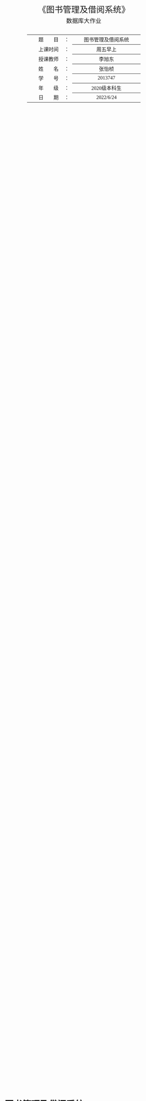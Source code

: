 <div class="cover" style="page-break-after:always;font-family:方正公文仿宋;width:100%;height:100%;border:none;margin: 0 auto;text-align:center;">
    <div style="width:60%;margin: 0 auto;height:0;padding-bottom:20%;">
        </br>
        <img src="https://zyzstc-1303973796.cos.ap-beijing.myqcloud.com/uPic/%E5%8D%97%E5%BC%80%E5%A4%A7%E5%AD%A6logo.jpeg" alt="校名" style="width:80%;"/>
    </div>
    </br></br></br></br></br>
    <div style="width:60%;margin: 0 auto;height:0;padding-bottom:30%;">
        <img src="https://zyzstc-1303973796.cos.ap-beijing.myqcloud.com/uPic/%E5%8D%97%E5%BC%80%E5%A4%A7%E5%AD%A6%E6%A0%A1%E5%BE%BDlogo.jpg" alt="校徽" style="width:50%;"/>
	</div>
    </br></br></br></br></br></br></br></br>
    <span style="font-family:华文黑体Bold;text-align:center;font-size:20pt;margin: 10pt auto;line-height:30pt;">《图书管理及借阅系统》</span>
    <p style="text-align:center;font-size:14pt;margin: 0 auto">数据库大作业 </p>
    </br>
    </br>
    <table style="border:none;text-align:center;width:72%;font-family:仿宋;font-size:14px; margin: 0 auto;">
    <tbody style="font-family:方正公文仿宋;font-size:12pt;">
    	<tr style="font-weight:normal;"> 
    		<td style="width:20%;text-align:right;">题　　目</td>
    		<td style="width:2%">：</td> 
    		<td style="width:40%;font-weight:normal;border-bottom: 1px solid;text-align:center;font-family:华文仿宋"> 图书管理及借阅系统</td>     </tr>
    	<tr style="font-weight:normal;"> 
    		<td style="width:20%;text-align:right;">上课时间</td>
    		<td style="width:2%">：</td> 
    		<td style="width:40%;font-weight:normal;border-bottom: 1px solid;text-align:center;font-family:华文仿宋"> 周五早上</td>     </tr>
    	<tr style="font-weight:normal;"> 
    		<td style="width:20%;text-align:right;">授课教师</td>
    		<td style="width:2%">：</td> 
    		<td style="width:40%;font-weight:normal;border-bottom: 1px solid;text-align:center;font-family:华文仿宋">李旭东 </td>     </tr>
    	<tr style="font-weight:normal;"> 
    		<td style="width:20%;text-align:right;">姓　　名</td>
    		<td style="width:2%">：</td> 
    		<td style="width:40%;font-weight:normal;border-bottom: 1px solid;text-align:center;font-family:华文仿宋"> 张怡桢</td>     </tr>
    	<tr style="font-weight:normal;"> 
    		<td style="width:20%;text-align:right;">学　　号</td>
    		<td style="width:2%">：</td> 
    		<td style="width:40%;font-weight:normal;border-bottom: 1px solid;text-align:center;font-family:华文仿宋">2013747 </td>     </tr>
    	<tr style="font-weight:normal;"> 
    		<td style="width:20%;text-align:right;">年　　级</td>
    		<td style="width:%">：</td> 
    		<td style="width:40%;font-weight:normal;border-bottom: 1px solid;text-align:center;font-family:华文仿宋"> 2020级本科生</td>     </tr>
    	<tr style="font-weight:normal;"> 
    		<td style="width:20%;text-align:right;">日　　期</td>
    		<td style="width:2%">：</td> 
    		<td style="width:40%;font-weight:normal;border-bottom: 1px solid;text-align:center;font-family:华文仿宋">2022/6/24</td>     </tr>
    </tbody>              
    </table>
</div>

<!-- 注释语句：导出PDF时会在这里分页 -->

# 图书管理及借阅系统



<center><div style='height:2mm;'></div><div style="font-family:华文楷体;font-size:14pt;">张怡桢，2013747</div></center>
<center><span style="font-family:华文楷体;font-size:9pt;line-height:9mm">南开大学软件学院</span>
</center>
<div>
<div style="width:52px;float:left; font-family:方正公文黑体;">摘　要：</div> 
<div style="overflow:hidden; font-family:华文楷体;">  图书管理系统是一项集多类学科为一体的系统，其中包含管理、信息、计算机等学科，广泛的应用在当今图书管理学上，给读者与管理员提供了很大的便利。全面实现这一系统，能够极大限度的改进图书管理的水平，是一个利民惠民的工程，更是提高社会教育水平的一个重要的举措。<br />在对本课题进行全面深入研究和分析后，决定采用的数据库库管理系统为MySQL，使用的开发工具为IntelliJ IDEA，在对于数据管理以及储存以及一些简单的数据增删改除的业务当中，最重要的是SQL语言，在面向对象的开发工具中，最主要的是JAVA,在网络查询和开发语言方面都运用了JSP技术。本篇论文主要通过使用以上工具，来对图书管理系统进行更合理的开发和利用。<br />本篇论文在构建新系统的前提下，进行详细的背景分析，并介绍系统开发时需要满足的业务需求与技术难点。利用软件工程思想，在将功能性需求和非功能性需求区分的基础上进行需求分析；利用该需求分析系统的业务流转设计；然后针对上述内容，并根据关系数据库的范式理论进行分解优化，设计出系统的关系型数据库，并利用ER图来展示整个图书管理的各个对象之间的关系。在系统设计完成以后，对系统进行了相关的业务展示。<br />本系统主要有六个主要对象以及相关业务，分别是管理员模块、图书信息模块、借阅业务模块、读者信息管理模块、公告展示模块和图书分类模块，管理员与读者都可以通过此系统寻找出自己所需要的信息。
  </div>
</div>

<div>
<div style="width:52px;float:left; font-family:方正公文黑体;">关键词：</div> 
<div style="overflow:hidden; font-family:华文楷体;">数据库；java；web；范式理论；ER图；图书管理</div>
</div>






## 关系型数据库模型建立

根据图书管理以及借阅的业务需求设计关系型数据库的ER图并用sql语言实现业务。　　

### 基本模型描述

对于图书管理以及借阅系统的业务需求，我觉得需要管理员admin对图书book的与读者reader进行统一的管理，其中图书具有分类的需求，需要一个图书类型表type来对图书进行类型的区分，同时作为一个图书馆系统，读者信息与图书信息必不可缺，需要进行记录，同时读者对于书籍的借阅需要一张表格lend_list来进行记录，记录谁借了什么书什么时候还等信息，以及需要一张公告notice表格来由管理员进行公告的发布。

### 通用的 E-R 模型（E-R 图）

E-R 图能够很直观地表示出概念模型。E-R 图之间联系的种类主要有三种情况，分别为一对一(1:1)、一对多(1:N)和多对多(N:M)。

  ER图（实体-联系图）由以下几个固定图形所构成：　　

  实体形-矩形表示，矩形内为实体名称。　　

  属性-椭圆形或圆角矩形来表示，主属性的下面要相应的添加下划线。 　

  联系-菱形表示，菱形内部为联系的内容。

通过对图书管理系统的认真分析后，确定了以下六个实体，并标注了其各自的属性（一个实体可能有多个属性）：

#### admin 管理员

主要业务：管理读者借阅以及书籍的入库出库，发布公告等

管理员：（id，密码，用户名，管理员类型）

<img src="https://zyzstc-1303973796.cos.ap-beijing.myqcloud.com/uPic/image-20220625151827483.png" alt="image-20220625151827483" style="zoom:33%;" />



#### book_info 图书信息

主要业务：图书具有被借出归还的业务

图书：（id，图书名称，作者，出版社，书籍编号，简介，语言，价格，出版时间，书籍类型，状态）

<img src="https://zyzstc-1303973796.cos.ap-beijing.myqcloud.com/uPic/image-20220625151547962.png" alt="image-20220625151547962" style="zoom: 33%;" />

#### lend_list 借阅记录

主要业务：记录谁在何时借走了什么书，并且有没有归还，归还时间多少

借阅记录：（id，图书id，读者id，借书时间，还书时间，还书状态，备注信息）

<img src="https://zyzstc-1303973796.cos.ap-beijing.myqcloud.com/uPic/image-20220625152516780.png" alt="image-20220625152516780" style="zoom:33%;" />

#### notice 公告

主要业务：管理员在此处发布信息公告，比如什么书上架了，公告谁该还书了等信息通知

公告：（id，公告标题，公告内容，发布人，公告发布时间）

<img src="https://zyzstc-1303973796.cos.ap-beijing.myqcloud.com/uPic/image-20220625152823089.png" alt="image-20220625152823089" style="zoom: 33%;" />

#### reader_info 读者信息

主要业务：读者的电话号码信息籍贯等个人信息

读者：（id，用户名，密码，真实姓名，性别，出生日期，籍贯，电话号码，邮箱地址，注册日期，读者编号）

<img src="https://zyzstc-1303973796.cos.ap-beijing.myqcloud.com/uPic/image-20220625153339459.png" alt="image-20220625153339459" style="zoom: 33%;" />

#### type_info 图书类型表

主要业务：对图书馆的书进行分类与备注

图书类型：（id，图书类型名称，备注）

<img src="https://zyzstc-1303973796.cos.ap-beijing.myqcloud.com/uPic/image-20220625153707566.png" alt="image-20220625153707566" style="zoom:33%;" />

### 整体的 E-R 模型

综合整个图书管理系统的业务关系，画出整体的er图如下所示：



![image-20220625160204245](https://zyzstc-1303973796.cos.ap-beijing.myqcloud.com/uPic/image-20220625160204245.png)



### 利用“范式理论”优化关系型数据库ER模型

数据库在物理设备上的存储结构与存取方法被称为数据库的物理结构，它依赖与给定的计算机系统。为一个给定

的逻辑数据模型选取一个最合适应用要求的物理结构。根据上面的实体关系分析以及ER图，设计图书管理系统的

数据库表。

针对“基本 E-R 模型”采用关系数据库范式理论进行分解优化，生成最终的“关系型数据库ER模型”设计方案如下，下面是对于每一个对象的逻辑设计：



#### admin 管理员

admin的id自增，id+username=主键，id为非空，其他属性允许为空，默认值为NULL。

管理员类型有两种，0代表普通管理员，1代表高级管理员，具有最高的权限。

id+username --->password,adminType ,符合BCNF。

<center><strong>表 1  admin 管理员 </strong></center>

| **序号** | **字段**  | **说明**   | **数据类型** | **长度** | **自增** | **主键** | **允许空** | **默认值** |
| -------- | --------- | ---------- | ------------ | -------- | -------- | -------- | ---------- | ---------- |
| 1        | id        | id         | int          |          | √        | √        | ×          | NULL       |
| 2        | username  | 用户名     | varchar      | 20       | ×        | √        | ×          | NULL       |
| 3        | password  | 密码       | varchar      | 20       | ×        | ×        | √          | NULL       |
| 4        | adminType | 管理员类型 | int          |          | ×        | ×        | √          | NULL       |



#### book_info 图书信息

id为自增主键，非空。由于图书类型与图书具有一对多的关系，为type_id设置外键，关联表type_info的主键id，且级联删除，级联更新。

其中status表示图书的状态，0未借出，1已借出 。

所有的非主属性均完全依赖于id，符合BCNF。

<center><strong>表 2  book_info 图书信息 </strong></center>

| **序号** | **字段**     | **说明**               | **数据类型** | **长度** | **自增** | **主键** | **允许空** | **默认值** |
| -------- | ------------ | ---------------------- | ------------ | -------- | -------- | -------- | ---------- | ---------- |
| 1        | id           | id                     | int          |          | √        | √        | ×          | NULL       |
| 2        | name         | 图书名称               | varchar      | 20       | ×        | ×        | √          | NULL       |
| 3        | author       | 作者                   | varchar      | 30       | ×        | ×        | √          | NULL       |
| 4        | publish      | 出版社                 | varchar      | 30       | ×        | ×        | √          | NULL       |
| 5        | isbn         | 书籍编号               | varchar      | 30       | ×        | ×        | √          | NULL       |
| 6        | introduction | 简介                   | varchar      | 50       | ×        | ×        | √          | NULL       |
| 7        | language     | 语言                   | varchar      | 20       | ×        | ×        | √          | NULL       |
| 8        | price        | 价格                   | double       |          | ×        | ×        | √          | NULL       |
| 9        | publish_date | 出版时间               | date         |          | ×        | ×        | √          | NULL       |
| 10       | type_id      | 书籍类型               | int          |          | ×        | ×        | √          | NULL       |
| 11       | status       | 状态：0未借出，1已借出 | int          |          | ×        | ×        | √          | NULL       |



#### lend_list 借阅记录

id为自增主键，boodId设置外键，关联到表book_info的id，readerId设置外键，关联到表reader_info的id。对于每一次的借阅记录，都有借书时间（lendDate）与还书时间（backDate），还书状态（backType）（对于书的磨损程度的描述），以及特殊情况出现的备注。

所有的非主属性均完全依赖于id，符合BCNF。

<center><strong>表 3  lend_list 借阅记录 </strong></center>

| **序号** | **字段**      | **说明** | **数据类型** | **长度** | **自增** | **主键** | **允许空** | **默认值** |
| -------- | ------------- | -------- | ------------ | -------- | -------- | -------- | ---------- | ---------- |
| 1        | id            | id       | int          |          | √        | √        | ×          | NULL       |
| 2        | bookId        | 图书id   | int          |          | ×        | ×        | √          | NULL       |
| 3        | readerId      | 读者id   | int          |          | ×        | ×        | √          | NULL       |
| 4        | lendDate      | 借书时间 | datetime     |          | ×        | ×        | √          | NULL       |
| 5        | backDate      | 还书时间 | datetime     |          | ×        | ×        | √          | NULL       |
| 6        | backType      | 还书状态 | int          |          | ×        | ×        | √          | NULL       |
| 7        | exceptRemarks | 备注信息 | varchar      | 255      | ×        | ×        | √          | NULL       |



#### notice 公告

id为自增主键，为author设置外键，关联到admin的主键之一的属性username，为每一次公告都关联一个发布公告的管理员。

所有的非主属性均完全依赖于id，符合BCNF。

<center><strong>表 4  notice 公告 </strong></center>

| **序号** | **字段**   | **说明**     | **数据类型** | **长度** | **自增** | **主键** | **允许空** | **默认值** |
| -------- | ---------- | ------------ | ------------ | -------- | -------- | -------- | ---------- | ---------- |
| 1        | id         | id           | int          |          | √        | √        | ×          | NULL       |
| 2        | topic      | 公告标题     | varchar      | 50       | ×        | ×        | √          | NULL       |
| 3        | content    | 公告内容     | varchar      | 255      | ×        | ×        | √          | NULL       |
| 4        | author     | 发布人       | varchar      | 20       | ×        | ×        | √          | NULL       |
| 5        | createDate | 公告发布时间 | datetime     |          | ×        | ×        | √          | NULL       |



#### reader_info 读者信息

id为自增主键。

所有的非主属性均完全依赖于id，符合BCNF。

<center><strong>表 5  reader_info 读者信息 </strong></center>

| **序号** | **字段**     | **说明** | **数据类型** | **长度** | **自增** | **主键** | **允许空** | **默认值** |
| -------- | ------------ | -------- | ------------ | -------- | -------- | -------- | ---------- | ---------- |
| 1        | id           | id       | int          |          | √        | √        | ×          | NULL       |
| 2        | username     | 用户名   | varchar      | 20       | ×        | ×        | √          | NULL       |
| 3        | password     | 密码     | varchar      | 20       | ×        | ×        | √          | NULL       |
| 4        | realName     | 真实姓名 | varchar      | 20       | ×        | ×        | √          | NULL       |
| 5        | sex          | 性别     | varchar      | 5        | ×        | ×        | √          | NULL       |
| 6        | birthday     | 出生日期 | date         |          | ×        | ×        | √          | NULL       |
| 7        | address      | 籍贯     | varchar      | 30       | ×        | ×        | √          | NULL       |
| 8        | tel          | 电话号码 | varchar      | 11       | ×        | ×        | √          | NULL       |
| 9        | email        | 邮箱地址 | varchar      | 15       | ×        | ×        | √          | NULL       |
| 10       | registerDate | 注册日期 | datetime     |          | ×        | ×        | √          | NULL       |
| 11       | readerNumber | 读者编号 | varchar      | 20       | ×        | ×        | √          | NULL       |

 

#### type_info 图书类型表

id为自增主键。

所有的非主属性均完全依赖于id，符合BCNF。

<center><strong>表 6  type_info 图书类型表 </strong></center>

| **序号** | **字段** | **说明**     | **数据类型** | **长度** | **自增** | **主键** | **允许空** | **默认值** |
| -------- | -------- | ------------ | ------------ | -------- | -------- | -------- | ---------- | ---------- |
| 1        | id       | id           | int          |          | √        | √        | ×          | NULL       |
| 2        | name     | 图书分类名称 | varchar      | 20       | ×        | ×        | √          | NULL       |
| 3        | remarks  | 备注         | char         | 10       | ×        | ×        | √          | NULL       |



### 各实体最终ER形态

对于每一个表都满足BCNF，为每一个表插入数据并进行相应的业务操作。

对于图书管理的对象，属性的具体设置如下：

![image-20220624190036479](https://zyzstc-1303973796.cos.ap-beijing.myqcloud.com/uPic/image-20220624190036479.png)



#### admin 管理员:

`picture`

<center class="half">
    <img src="https://zyzstc-1303973796.cos.ap-beijing.myqcloud.com/uPic/image-20220623212735526.png" alt="校徽" style="width:40%;" />
    <img src="https://zyzstc-1303973796.cos.ap-beijing.myqcloud.com/uPic/image-20220623212646352.png" width="300"/>
`mysql`

```sql
-- ----------------------------
-- Table structure for admin
-- ----------------------------
DROP TABLE IF EXISTS `admin`;
CREATE TABLE `admin`  (
  `id` int NOT NULL AUTO_INCREMENT COMMENT 'id',
  `username` varchar(20) CHARACTER SET utf8 COLLATE utf8_general_ci NULL DEFAULT NULL COMMENT '用户名',
  `password` varchar(20) CHARACTER SET utf8 COLLATE utf8_general_ci NULL DEFAULT NULL COMMENT '密码',
  `adminType` int NULL DEFAULT NULL COMMENT '管理员类型',
  PRIMARY KEY (`id`) USING BTREE,
  INDEX `username`(`username` ASC) USING BTREE
) ENGINE = InnoDB AUTO_INCREMENT = 5 CHARACTER SET = utf8 COLLATE = utf8_general_ci COMMENT = '管理员' ROW_FORMAT = DYNAMIC;

-- ----------------------------
-- Records of admin
-- ----------------------------
INSERT INTO `admin` VALUES (1, 'admin', '12345', 1);
INSERT INTO `admin` VALUES (2, 'zyz', '12345', 0);
INSERT INTO `admin` VALUES (4, 'stc', '12345', 0);


```

#### book_info 图书信息：

`picture`

<center class="half">
    <img src="https://zyzstc-1303973796.cos.ap-beijing.myqcloud.com/uPic/image-20220623213706000.png" alt="校徽" style="width:40%;" />



`mysql`


```sql
-- ----------------------------
-- Table structure for book_info
-- ----------------------------
DROP TABLE IF EXISTS `book_info`;
CREATE TABLE `book_info`  (
  `id` int(11) NOT NULL AUTO_INCREMENT COMMENT 'id',
  `name` varchar(20) CHARACTER SET utf8 COLLATE utf8_general_ci NULL DEFAULT NULL COMMENT '图书名称',
  `author` varchar(30) CHARACTER SET utf8 COLLATE utf8_general_ci NULL DEFAULT NULL COMMENT '作者',
  `publish` varchar(30) CHARACTER SET utf8 COLLATE utf8_general_ci NULL DEFAULT NULL COMMENT '出版社',
  `isbn` varchar(30) CHARACTER SET utf8 COLLATE utf8_general_ci NULL DEFAULT NULL COMMENT '书籍编号',
  `introduction` varchar(50) CHARACTER SET utf8 COLLATE utf8_general_ci NULL DEFAULT NULL COMMENT '简介',
  `language` varchar(20) CHARACTER SET utf8 COLLATE utf8_general_ci NULL DEFAULT NULL COMMENT '语言',
  `price` double NULL DEFAULT NULL COMMENT '价格',
  `publish_date` date NULL DEFAULT NULL COMMENT '出版时间',
  `type_id` int(11) NULL DEFAULT NULL COMMENT '书籍类型',
  `status` int(11) NULL DEFAULT NULL COMMENT '状态：0未借出，1已借出',
  PRIMARY KEY (`id`) USING BTREE
) ENGINE = InnoDB AUTO_INCREMENT = 7 CHARACTER SET = utf8 COLLATE = utf8_general_ci COMMENT = '图书信息' ROW_FORMAT = Dynamic;
```

`picture`

![image-20220623214452077](https://zyzstc-1303973796.cos.ap-beijing.myqcloud.com/uPic/image-20220623214452077.png)

`mysql`

```sql
-- ----------------------------
-- Records of book_info
-- ----------------------------
INSERT INTO `book_info` VALUES (1, '算法导论', '托马斯·科尔曼', '麻省理工学院出版社', '100011', '关于计算机中数据结构与算法的图书', '英文', 142, '2009-07-01', 7, 0);
INSERT INTO `book_info` VALUES (2, '三国演义', '罗贯中', '清华大学出版社', '100012', '东汉末年分三国。。。', '中文', 48, '2018-03-30', 1, 1);
INSERT INTO `book_info` VALUES (3, '中华上下五千年', '程帆', '中国戏剧出版社', '100013', '我们伟大的祖国有非常悠久的历史。', '中文', 39, '2019-04-04', 2, 1);
INSERT INTO `book_info` VALUES (4, '资本论', '马克思', '原子能出版社', '100014', '马克思的剩余价值理论', '英文', 42, '2019-04-05', 5, 0);
INSERT INTO `book_info` VALUES (5, '经济学原理', '马歇尔', '机械工业出版社', '100015', '西方经济学界公认为划时代的著作', '英文', 45, '2020-04-06', 5, 0);
INSERT INTO `book_info` VALUES (6, '大变局下的中国法治', '李卫东', '北京大学出版社', '100016', '十大经典法学著作', '中文', 42, '2015-04-05', 4, 1);
INSERT INTO `book_info` VALUES (7, '如何创建图书管理系统', '张怡桢', '南开大学', '101011', '数据库与java的应用之图书管理系统', '中文', 0, '2022-06-03', 7, 0);

```

#### lend_list 借阅记录：

`picture`

<center class="half">
    <img src="https://zyzstc-1303973796.cos.ap-beijing.myqcloud.com/uPic/image-20220623220157698.png" alt="校徽" style="width:40%;" />

`mysql`

```sql
-- ----------------------------
-- Table structure for lend_list
-- ----------------------------
DROP TABLE IF EXISTS `lend_list`;
CREATE TABLE `lend_list`  (
  `id` int(11) NOT NULL AUTO_INCREMENT COMMENT 'id',
  `bookId` int(11) NULL DEFAULT NULL COMMENT '图书id',
  `readerId` int(11) NULL DEFAULT NULL COMMENT '读者id',
  `lendDate` datetime(0) NULL DEFAULT NULL COMMENT '借书时间',
  `backDate` datetime(0) NULL DEFAULT NULL COMMENT '还书时间',
  `backType` int(11) NULL DEFAULT NULL,
  `exceptRemarks` varchar(255) CHARACTER SET utf8 COLLATE utf8_general_ci NULL DEFAULT NULL COMMENT '备注信息',
  PRIMARY KEY (`id`) USING BTREE
) ENGINE = InnoDB AUTO_INCREMENT = 40 CHARACTER SET = utf8 COLLATE = utf8_general_ci COMMENT = '借阅记录（谁在何时借走了什么书，并且有没有归还，归还时间多少）' ROW_FORMAT = Dynamic;

```

`picture`

![image-20220623220223986](https://zyzstc-1303973796.cos.ap-beijing.myqcloud.com/uPic/image-20220623220223986.png)

`mysql`

```sql
-- ----------------------------
-- Records of lend_list
-- ----------------------------
INSERT INTO `lend_list` VALUES (15, 1, 1, '2022-07-04 10:07:31', '2022-07-04 21:09:27', 0, NULL);
INSERT INTO `lend_list` VALUES (36, 2, 2, '2022-07-04 21:48:17', '2022-07-04 21:50:00', 2, NULL);
INSERT INTO `lend_list` VALUES (37, 3, 3, '2022-07-04 21:50:22', '2022-07-04 21:50:32', 3, NULL);
INSERT INTO `lend_list` VALUES (38, 5, 1, '2022-07-05 21:35:35', '2022-07-05 21:35:47', 1, NULL);
INSERT INTO `lend_list` VALUES (39, 6, 3, '2022-07-05 21:42:35', NULL, NULL, NULL);

```

#### notice 公告：

`picture`

<center class="half">
    <img src="https://zyzstc-1303973796.cos.ap-beijing.myqcloud.com/uPic/image-20220623220909247.png" alt="校徽" style="width:40%;" />

`mysql`

```sql
-- ----------------------------
-- Table structure for notice
-- ----------------------------
DROP TABLE IF EXISTS `notice`;
CREATE TABLE `notice`  (
  `id` int(11) NOT NULL AUTO_INCREMENT COMMENT 'id',
  `topic` varchar(50) CHARACTER SET utf8 COLLATE utf8_general_ci NULL DEFAULT NULL,
  `content` varchar(255) CHARACTER SET utf8 COLLATE utf8_general_ci NULL DEFAULT NULL COMMENT '公告内容',
  `author` varchar(20) CHARACTER SET utf8 COLLATE utf8_general_ci NULL DEFAULT NULL COMMENT '发布人',
  `createDate` datetime(0) NULL DEFAULT NULL COMMENT '公告发布时间',
  PRIMARY KEY (`id`) USING BTREE
) ENGINE = InnoDB AUTO_INCREMENT = 7 CHARACTER SET = utf8 COLLATE = utf8_general_ci COMMENT = '公告' ROW_FORMAT = Dynamic;

```

`picture`

![image-20220623220223986](https://zyzstc-1303973796.cos.ap-beijing.myqcloud.com/uPic/image-20220623221058078.png)

`mysql`

```sql
-- ----------------------------
-- Records of notice
-- ----------------------------
INSERT INTO `notice` VALUES (7, '数据库大作业之图书管理系统', '使用java与mysql结合生成图书管理系统的数据库java应用！', 'admin', '2022-06-21 20:41:38');
INSERT INTO `notice` VALUES (8, '2013747张怡桢的作业', '南开大学软件学院2013747张怡桢的作业', 'admin', '2022-06-21 20:42:29');
INSERT INTO `notice` VALUES (9, '使用普通管理员账号进行公告编写测试', '如题', 'admin', '2022-06-21 20:46:55');


```

#### reader_info 读者信息：

`picture`

<center class="half">
    <img src="https://zyzstc-1303973796.cos.ap-beijing.myqcloud.com/uPic/image-20220623221458072.png" alt="校徽" style="width:40%;" />

`mysql`

```sql
-- ----------------------------
-- Table structure for reader_info
-- ----------------------------
DROP TABLE IF EXISTS `reader_info`;
CREATE TABLE `reader_info`  (
  `id` int(11) NOT NULL AUTO_INCREMENT COMMENT 'id',
  `username` varchar(20) CHARACTER SET utf8 COLLATE utf8_general_ci NULL DEFAULT NULL COMMENT '用户名',
  `password` varchar(20) CHARACTER SET utf8 COLLATE utf8_general_ci NULL DEFAULT NULL COMMENT '密码',
  `realName` varchar(20) CHARACTER SET utf8 COLLATE utf8_general_ci NULL DEFAULT NULL COMMENT '真实姓名',
  `sex` varchar(5) CHARACTER SET utf8 COLLATE utf8_general_ci NULL DEFAULT NULL COMMENT '性别',
  `birthday` date NULL DEFAULT NULL COMMENT '出生日期',
  `address` varchar(30) CHARACTER SET utf8 COLLATE utf8_general_ci NULL DEFAULT NULL COMMENT '籍贯',
  `tel` varchar(11) CHARACTER SET utf8 COLLATE utf8_general_ci NULL DEFAULT NULL COMMENT '电话',
  `email` varchar(15) CHARACTER SET utf8 COLLATE utf8_general_ci NULL DEFAULT NULL COMMENT '邮箱',
  `registerDate` datetime(0) NULL DEFAULT NULL COMMENT '注册日期',
  `readerNumber` varchar(20) CHARACTER SET utf8 COLLATE utf8_general_ci NULL DEFAULT NULL COMMENT '读者编号',
  PRIMARY KEY (`id`) USING BTREE
) ENGINE = InnoDB AUTO_INCREMENT = 4 CHARACTER SET = utf8 COLLATE = utf8_general_ci COMMENT = '读者信息（包括登录账号密码等）' ROW_FORMAT = Dynamic;


```

`picture`

![image-20220623221655283](https://zyzstc-1303973796.cos.ap-beijing.myqcloud.com/uPic/image-20220623221655283.png)

`mysql`

```sql
-- ----------------------------
-- Records of reader_info
-- ----------------------------
INSERT INTO `reader_info` VALUES (1, 'zhangsan', '12345', '张三', '男', '2001-04-01', '江西南昌', '13767134834', 'yu123@163.com', '2021-04-02 13:18:59', '8120116041');
INSERT INTO `reader_info` VALUES (2, 'mary', '12345', '李四', '女', '2004-04-01', '湖北武汉', '15270839599', 'yx123@163.com', '2021-03-06 07:57:56', '8120116044');
INSERT INTO `reader_info` VALUES (3, 'cindy', '12345', '王五', '女', '2010-04-04', '北京海淀', '13834141133', 'zs1314@163.com', '2021-04-04 13:36:42', '8120116042');



```

#### type_info 图书类型表：

`picture`

<center class="half">
    <img src="https://zyzstc-1303973796.cos.ap-beijing.myqcloud.com/uPic/image-20220623221923070.png" alt="校徽" style="width:50%;" />
    <img src="https://zyzstc-1303973796.cos.ap-beijing.myqcloud.com/uPic/image-20220623221831471.png" width="300"/>
</center>

`mysql`

```sql
-- ----------------------------
-- Table structure for type_info
-- ----------------------------
DROP TABLE IF EXISTS `type_info`;
CREATE TABLE `type_info`  (
  `id` int(11) NOT NULL AUTO_INCREMENT COMMENT 'id',
  `name` varchar(20) CHARACTER SET utf8 COLLATE utf8_general_ci NULL DEFAULT NULL COMMENT '图书分类名称',
  `remarks` char(10) CHARACTER SET utf8 COLLATE utf8_general_ci NULL DEFAULT NULL COMMENT '备注',
  PRIMARY KEY (`id`) USING BTREE
) ENGINE = InnoDB AUTO_INCREMENT = 7 CHARACTER SET = utf8 COLLATE = utf8_general_ci COMMENT = '图书类型表' ROW_FORMAT = Dynamic;

-- ----------------------------
-- Records of type_info
-- ----------------------------
INSERT INTO `type_info` VALUES (1, '文学类', '陶冶情操');
INSERT INTO `type_info` VALUES (2, '历史类', '了解历史文化');
INSERT INTO `type_info` VALUES (3, '工学类', '造火箭');
INSERT INTO `type_info` VALUES (4, '法学类', '学习法律，打官司');
INSERT INTO `type_info` VALUES (5, '经济学类', '搞经济');
INSERT INTO `type_info` VALUES (6, '统计学类', '学习统计，天下无敌');
INSERT INTO `type_info` VALUES (7, '计算机类', '越秃越聪明');


```

### 优化的“关系数据库 E-R 模型”以及全部 SQL DDL 语句

`picture`

![image-20220624151847182](https://zyzstc-1303973796.cos.ap-beijing.myqcloud.com/uPic/image-20220624151847182.png)

<center><strong>图 1  关系数据库 E-R 模型 </strong></center>

`mysql`

```sql
CREATE TABLE `admin`  (
  `id` int NOT NULL AUTO_INCREMENT COMMENT 'id',
  `username` varchar(20) CHARACTER SET utf8 COLLATE utf8_general_ci NULL DEFAULT NULL COMMENT '用户名',
  `password` varchar(20) CHARACTER SET utf8 COLLATE utf8_general_ci NULL DEFAULT NULL COMMENT '密码',
  `adminType` int NULL DEFAULT NULL COMMENT '管理员类型',
  PRIMARY KEY (`id`) USING BTREE,
  INDEX `username`(`username` ASC) USING BTREE
) ENGINE = InnoDB AUTO_INCREMENT = 5 CHARACTER SET = utf8 COLLATE = utf8_general_ci COMMENT = '管理员' ROW_FORMAT = DYNAMIC;

CREATE TABLE `book_info`  (
  `id` int NOT NULL AUTO_INCREMENT COMMENT 'id',
  `name` varchar(20) CHARACTER SET utf8 COLLATE utf8_general_ci NULL DEFAULT NULL COMMENT '图书名称',
  `author` varchar(30) CHARACTER SET utf8 COLLATE utf8_general_ci NULL DEFAULT NULL COMMENT '作者',
  `publish` varchar(30) CHARACTER SET utf8 COLLATE utf8_general_ci NULL DEFAULT NULL COMMENT '出版社',
  `isbn` varchar(30) CHARACTER SET utf8 COLLATE utf8_general_ci NULL DEFAULT NULL COMMENT '书籍编号',
  `introduction` varchar(50) CHARACTER SET utf8 COLLATE utf8_general_ci NULL DEFAULT NULL COMMENT '简介',
  `language` varchar(20) CHARACTER SET utf8 COLLATE utf8_general_ci NULL DEFAULT NULL COMMENT '语言',
  `price` double NULL DEFAULT NULL COMMENT '价格',
  `publish_date` date NULL DEFAULT NULL COMMENT '出版时间',
  `type_id` int NULL DEFAULT NULL COMMENT '书籍类型',
  `status` int NULL DEFAULT NULL COMMENT '状态：0未借出，1已借出',
  PRIMARY KEY (`id`) USING BTREE,
  INDEX `book_type`(`type_id` ASC) USING BTREE
) ENGINE = InnoDB AUTO_INCREMENT = 8 CHARACTER SET = utf8 COLLATE = utf8_general_ci COMMENT = '图书信息' ROW_FORMAT = DYNAMIC;

CREATE TABLE `lend_list`  (
  `id` int NOT NULL AUTO_INCREMENT COMMENT 'id',
  `bookId` int NULL DEFAULT NULL COMMENT '图书id',
  `readerId` int NULL DEFAULT NULL COMMENT '读者id',
  `lendDate` datetime NULL DEFAULT NULL COMMENT '借书时间',
  `backDate` datetime NULL DEFAULT NULL COMMENT '还书时间',
  `backType` int NULL DEFAULT NULL,
  `exceptRemarks` varchar(255) CHARACTER SET utf8 COLLATE utf8_general_ci NULL DEFAULT NULL COMMENT '备注信息',
  PRIMARY KEY (`id`) USING BTREE,
  INDEX `bookid`(`bookId` ASC) USING BTREE,
  INDEX `readerid`(`readerId` ASC) USING BTREE
) ENGINE = InnoDB AUTO_INCREMENT = 40 CHARACTER SET = utf8 COLLATE = utf8_general_ci COMMENT = '借阅记录（谁在何时借走了什么书，并且有没有归还，归还时间多少）' ROW_FORMAT = DYNAMIC;

CREATE TABLE `notice`  (
  `id` int NOT NULL AUTO_INCREMENT COMMENT 'id',
  `topic` varchar(50) CHARACTER SET utf8 COLLATE utf8_general_ci NULL DEFAULT NULL,
  `content` varchar(255) CHARACTER SET utf8 COLLATE utf8_general_ci NULL DEFAULT NULL COMMENT '公告内容',
  `author` varchar(20) CHARACTER SET utf8 COLLATE utf8_general_ci NULL DEFAULT NULL COMMENT '发布人',
  `createDate` datetime NULL DEFAULT NULL COMMENT '公告发布时间',
  PRIMARY KEY (`id`) USING BTREE,
  INDEX `adminname`(`author` ASC) USING BTREE
) ENGINE = InnoDB AUTO_INCREMENT = 10 CHARACTER SET = utf8 COLLATE = utf8_general_ci COMMENT = '公告' ROW_FORMAT = DYNAMIC;

CREATE TABLE `reader_info`  (
  `id` int NOT NULL AUTO_INCREMENT COMMENT 'id',
  `username` varchar(20) CHARACTER SET utf8 COLLATE utf8_general_ci NULL DEFAULT NULL COMMENT '用户名',
  `password` varchar(20) CHARACTER SET utf8 COLLATE utf8_general_ci NULL DEFAULT NULL COMMENT '密码',
  `realName` varchar(20) CHARACTER SET utf8 COLLATE utf8_general_ci NULL DEFAULT NULL COMMENT '真实姓名',
  `sex` varchar(5) CHARACTER SET utf8 COLLATE utf8_general_ci NULL DEFAULT NULL COMMENT '性别',
  `birthday` date NULL DEFAULT NULL COMMENT '出生日期',
  `address` varchar(30) CHARACTER SET utf8 COLLATE utf8_general_ci NULL DEFAULT NULL COMMENT '籍贯',
  `tel` varchar(11) CHARACTER SET utf8 COLLATE utf8_general_ci NULL DEFAULT NULL COMMENT '电话',
  `email` varchar(15) CHARACTER SET utf8 COLLATE utf8_general_ci NULL DEFAULT NULL COMMENT '邮箱',
  `registerDate` datetime NULL DEFAULT NULL COMMENT '注册日期',
  `readerNumber` varchar(20) CHARACTER SET utf8 COLLATE utf8_general_ci NULL DEFAULT NULL COMMENT '读者编号',
  PRIMARY KEY (`id`) USING BTREE
) ENGINE = InnoDB AUTO_INCREMENT = 4 CHARACTER SET = utf8 COLLATE = utf8_general_ci COMMENT = '读者信息（包括登录账号密码等）' ROW_FORMAT = DYNAMIC;

CREATE TABLE `type_info`  (
  `id` int NOT NULL AUTO_INCREMENT COMMENT 'id',
  `name` varchar(20) CHARACTER SET utf8 COLLATE utf8_general_ci NULL DEFAULT NULL COMMENT '图书分类名称',
  `remarks` char(10) CHARACTER SET utf8 COLLATE utf8_general_ci NULL DEFAULT NULL COMMENT '备注',
  PRIMARY KEY (`id`) USING BTREE
) ENGINE = InnoDB AUTO_INCREMENT = 8 CHARACTER SET = utf8 COLLATE = utf8_general_ci COMMENT = '图书类型表' ROW_FORMAT = DYNAMIC;

ALTER TABLE `book_info` ADD CONSTRAINT `book_type` FOREIGN KEY (`type_id`) REFERENCES `type_info` (`id`) ON DELETE CASCADE ON UPDATE CASCADE;
ALTER TABLE `lend_list` ADD CONSTRAINT `bookid` FOREIGN KEY (`bookId`) REFERENCES `book_info` (`id`) ON DELETE RESTRICT ON UPDATE RESTRICT;
ALTER TABLE `lend_list` ADD CONSTRAINT `readerid` FOREIGN KEY (`readerId`) REFERENCES `reader_info` (`id`) ON DELETE RESTRICT ON UPDATE RESTRICT;
ALTER TABLE `notice` ADD CONSTRAINT `adminname` FOREIGN KEY (`author`) REFERENCES `admin` (`username`) ON DELETE RESTRICT ON UPDATE SET NULL;


```



## 业务实现

对于表与表之间的关系，我们需要用业务来实现需求，对于基本的业务实现，以及实现途径分析如下：

由**图一**可以分析出，admin管理员可以发布notice公告，lend_list借阅记录记载了读者reader_info与book_info的关系，同时book_info与type_info也有对应的关系。

### 使用视图的业务

**例：**对于读者来说，读者仅能看到自己的借阅记录：

**方法：**创建一个视图，创建时用 *user()* 函数获取当前登录的用户名，然后从 *表* 中查找该用户名，把查找到的该用户的信息放入视图中；给每个用户授予对视图的select权限。

```sql
CREATE ALGORITHM = UNDEFINED SQL SECURITY INVOKER VIEW `view_1` AS CREATE VIEW `reader_lendlist` AS SELECT
* 
FROM
	`lend_list` 
WHERE
	concat(姓名, '@localhost' ) = USER (); WITH LOCAL CHECK OPTION;

```

在业务实现中，通过web前端以及java ssm框架的链接之后，效果如下：

![image-20220624162133527](https://zyzstc-1303973796.cos.ap-beijing.myqcloud.com/uPic/image-20220624162133527.png)



### 使用触发器的业务

**例：**图书入库时，对于图书进行类别的选择，同时，类别统计中对于该类别书的总数会相应的去增加，同时书的总数也会增加。

**方法：**使用触发器，在图书入库后更新对应的图书种类数量，以及书的总数。

```sql
CREATE DEFINER='root'@'localhost'TRIGGER book_info_AFTER_INSERT AFTER INSERT ON book_info FOR EACH ROW BEGIN #更新对应书籍种类库存数量
UPDATE
book_info
SET
count count NEW.count
WHERE
id NEW.type_info_id; #更新所属种类的数量
UPDATE
type_info
SET
total total NEW.total
WHERE
id=NEW.type_info_id;
ENDS

在业务实现中，通过web前端以及java ssm框架的链接之后，效果如下：
```

![image-20220624163844440](https://zyzstc-1303973796.cos.ap-beijing.myqcloud.com/uPic/image-20220624163844440.png)



### 使用存储函数、存储过程的业务

**例：**借书还书的过程需要储存函数来完成相应的业务，并且需要记录还书时间等信息。

**方法：**使用储存函数进行参数的穿入，对参数需要设置默认初始值，使得还书或者借书可以正常完成相应的业务。

```sql
CREATE DEFINER=root localhost PROCEDURE rebook (in book_id)
BEGIN
UPDATE
book_info
SET
status=0
WHERE
id=book_id;
END$$

```

在业务实现中，通过web前端以及java ssm框架的链接之后，效果如下：

![image-20220624164359745](https://zyzstc-1303973796.cos.ap-beijing.myqcloud.com/uPic/image-20220624164359745.png)



### 需要事务处理的业务

本项目中在读者借书时会发生图书状态的变化，需要用到MySQL的事务处理来保证一组结果的正确性。使用BEGIN、ROLLBACK、COMMIT来实现事物处理，从开始，到回滚，最终确认提交。以插入为例，在插入图书时同时更新图书数量以及图书种类，如果出错则进行回滚。



### 需要统计分析的业务

**例：**在业务中，通过数据库层面的图书类别的统计，在java前端的进行模型的展示。

实现如下的应用效果：

![image-20220624163240795](https://zyzstc-1303973796.cos.ap-beijing.myqcloud.com/uPic/image-20220624163240795.png)

![image-20220624174845671](https://zyzstc-1303973796.cos.ap-beijing.myqcloud.com/uPic/image-20220624174845671.png)



### 使用java的业务实现

基本的业务功能框架如下，实现管理系统更加齐全的业务，使用jdbc控制数据库。

![image-20220624193559961](https://zyzstc-1303973796.cos.ap-beijing.myqcloud.com/uPic/image-20220624193559961.png)



## 高级要求

技术栈：

```
- 数据库：MySQL
- 开发工具：IDEA
- 数据连接池：Druid
- Web容器：Apache Tomcat
- 项目管理工具：Maven
- 版本控制工具：Git
- 后端技术：Spring + SpringMVC + MyBatis（SSM）
- 前端框架：LayUI
```

**数据库连接池设置：**

```java
jdbc.driver = com.mysql.cj.jdbc.Driver
jdbc.url = jdbc:mysql://localhost:3306/library?autoReconnect=true&useUnicode=true&characterEncoding=utf8&useSSL=false&serverTimezone=Asia/Shanghai
jdbc.username = root
jdbc.password = zyz010203
```

### 系统设计原则

在进行系统软件的设计中，要遵循一些原则和规范，这样才能规范设计流程，便于进行开发。本系统遵循着以下设计原则：

(1)良好的适用性。

开发系统的目的是为用户服务的。也就是说我们所设计的软件需要满足用户的需求。因此本文的设计遵循的是用户需求优先的原则。

(2)结构稳定性。

开发设计进行之前，需要设计系统的整体结构。一旦确定了体系的结构，这些设计便能流程化的进行。因此，维持一个稳定的结构才能保证后续一系列的工作的进行。

(3)可扩展性。

衡量一个系统的好坏需要评估这个系统的可扩展性。如果软件只能实现现有的功能，对其他功能的添加有封闭性，当用户提出新的需求，只能重新设计，这显然是不合理的。因为良好的可扩展性无论对用户还是开发人员而言都是有益的。

（4）复用性。

在一个系统中，有很多的模块内容是比较成熟，因此很多类似的工作就可以通过复用来实现，这样不仅提高了效率，而且可靠性也大大提高。

（5）易维护性。

系统的维护往往是最耗费精力和金钱的。因此设计出易维护的系统能够使维护人员能够快速查找出问题，能让系统具备自维护的特点是很有必要的。



### 管理员角度的业务系统

使用java开发web前端，从github上找到适合的前端框架LayUI来进行操作界面的开发，并实现图书管理系统应用的需求。

```
1、后台首页index
2、图书信息管理 
3、读者管理 
4、公告管理
5、管理员管理
6、借阅管理
7、统计分析
8、登录
9、退出登录和修改密码

```

#### 登陆界面

打开登录界面，背景是南开大学津南校区图书馆的图片，页面中写着项目名称。

![image-20220624173209772](https://zyzstc-1303973796.cos.ap-beijing.myqcloud.com/uPic/image-20220624173209772.png)

细节：在登录界面时可以选择用户类型，以管理员或者读者的身份进入图书管理系统，同时，我学习了登录页面随机生成验证码的功能。

　　<table style="border:none;text-align:center;width:auto;margin: 0 auto;">
	<tbody>
		<tr>
			<td style="padding: 6px"><img src="https://zyzstc-1303973796.cos.ap-beijing.myqcloud.com/uPic/image-20220624173959522.png" ></td><td><img src="https://zyzstc-1303973796.cos.ap-beijing.myqcloud.com/uPic/image-20220624174741638.png" ></td>
		</tr>
        <tr><td><strong>图   用户登录身份选择</strong></td><td><strong>图   验证码随机生成</strong></td></tr>
	</tbody>
</table>

相应的配置文件目录：

![image-20220624175053496](https://zyzstc-1303973796.cos.ap-beijing.myqcloud.com/uPic/image-20220624175053496.png)



#### 进入系统

进入系统中可以看到，我发布的系统公告测试在首页上，可以点击公告查看详细的公告信息。

![image-20220624175153586](https://zyzstc-1303973796.cos.ap-beijing.myqcloud.com/uPic/image-20220624175153586.png)

细节：

　　<table style="border:none;text-align:center;width:auto;margin: 0 auto;">
	<tbody>
		<tr>
			<td style="padding: 6px"><img src="https://zyzstc-1303973796.cos.ap-beijing.myqcloud.com/uPic/image-20220624175238770.png" ></td><td><img src="https://zyzstc-1303973796.cos.ap-beijing.myqcloud.com/uPic/image-20220624175316474.png" ></td>
		</tr>
        <tr><td><strong>图   南开logo细节</strong></td><td><strong>图   公告展示</strong></td></tr>
	</tbody>
</table>



#### 借阅功能

图书馆管理系统中最重要的就是lend_list这个对象，以下功能实现了lend_list最重要的功能，借书与还书。

借书与还书的权限在管理员手上，因为需要读者将图书归还，管理员对图书进行状态的检查才能将图书入库。

以下是借阅功能的方法接口：

```java
public interface LendListService {

    //分页查询
    PageInfo<LendList> queryLendListAll(LendList lendList, int page, int limit);
    //添加借阅记录
    void addLendListSubmit(LendList lendList)；
    // 删除
    void deleteLendListById(List<String> ids, List<String> bookIds);
  	//还书
    void updateLendListSubmit(List<String> ids, List<String> bookIds);
  	//异常还书
    void backBook(LendList lendList);
    //时间线查询
    List<LendList> queryLookBookList(Integer rid, Integer bid);
}

```

##### 借书功能

选择相应的书籍并输入借书卡来借阅。

![image-20220624175454065](https://zyzstc-1303973796.cos.ap-beijing.myqcloud.com/uPic/image-20220624175454065.png)

##### 还书功能

选择相应的书籍并点击还书可以将书入库。

![image-20220624175548131](https://zyzstc-1303973796.cos.ap-beijing.myqcloud.com/uPic/image-20220624175548131.png)



#### 图书管理

图书可以新购置进行入库，需要输入图书的各个属性来进行标识，展示红点的属性，被限制为不可为空值，在传入时会进行空值检验。

以下是图书管理功能的方法接口：

```java
public interface BookInfoService {

    //查询所有记录
    PageInfo<BookInfo> queryBookInfoAll(BookInfo bookInfo,Integer pageNum,Integer limit);
		//添加图书记录
    void addBookSubmit(BookInfo bookInfo);
   	//修改 根据id查询记录信息
    BookInfo queryBookInfoById(Integer id);
		//修改提交
    void updateBookSubmit(BookInfo info);
		//根据ids删除记录信息
    void deleteBookByIds(List<String> ids);
		//根据类型获取图书数量
    List<BookInfo> getBookCountByType();
}

```

##### 增加图书

![image-20220624175633416](https://zyzstc-1303973796.cos.ap-beijing.myqcloud.com/uPic/image-20220624175633416.png)

##### 删除图书

删除图书操作如下所示：

![image-20220624175704211](https://zyzstc-1303973796.cos.ap-beijing.myqcloud.com/uPic/image-20220624175704211.png)



#### 读者管理

对于读者管理功能则可以添加图书馆的读者与删除图书馆的读者

以下是读者管理功能的方法接口：

```java
public interface ReaderInfoService {

    //查询所有记录
    PageInfo<ReaderInfo> queryAllReaderInfo(ReaderInfo readerInfo,Integer pageNum,Integer limit);
		//添加
    void addReaderInfoSubmit(ReaderInfo readerInfo);
		//查询（修改前先查询）
    ReaderInfo queryReaderInfoById(Integer id);
		//修改提交
    void updateReaderInfoSubmit(ReaderInfo readerInfo);
		//删除
    void deleteReaderInfoByIds(List<String> ids);
		//根据用户名和密码查询用户信息
    ReaderInfo queryUserInfoByNameAndPassword(String username,String password);
}

```

##### 增加读者

读者信息显示红点项目为必填项目，在web端进行传入时会检测。

![image-20220624175743596](https://zyzstc-1303973796.cos.ap-beijing.myqcloud.com/uPic/image-20220624175743596.png)

##### 删除读者

删除读者功能展示如下：

![image-20220624175824611](https://zyzstc-1303973796.cos.ap-beijing.myqcloud.com/uPic/image-20220624175824611.png)



#### 类型管理

图书馆的图书类型是给书籍归类归置的必不可缺的标识，可以将书籍分成自己能够识别的类别，并且需要在入库时对每本书的类别进行标识。

以下是图书类型管理功能的方法接口：

```java
public interface TypeInfoService {
    //查询所有记录
    PageInfo<TypeInfo> queryTypeInfoAll(String name, Integer pageNum, Integer limit);
		//添加图书类型
    void addTypeSubmit(TypeInfo info);
		//修改 根据id查询记录信息
    TypeInfo queryTypeInfoById(Integer id);
		//修改提交
    void updateTypeSubmit(TypeInfo info);
		//根据ids删除记录信息
    void deleteTypeByIds(List<String> id);
}

```

##### 增加类型

![image-20220624175857397](https://zyzstc-1303973796.cos.ap-beijing.myqcloud.com/uPic/image-20220624175857397.png)

##### 删除类型

删除类型功能展示如下：

![image-20220624175921765](https://zyzstc-1303973796.cos.ap-beijing.myqcloud.com/uPic/image-20220624175921765.png)



#### 公告管理

公告是图书管理员通知读者信息的窗口，在读者的页面会展示，在管理者的页面中可以进行控制。

以下是公告管理功能的方法接口：

```java
public interface NoticeService {

		//查询所有公告
    PageInfo<Notice> queryAllNotice(Notice notice,Integer pageNum,Integer limit);
		//发布公告（添加公告）
    void addNotice(Notice notice);
		//查询公告详情     这里设置公告不能随便改，不然每个人看的都不一样了，
     //要改必须删除原来的，自己重新再发布一个
    Notice queryNoticeById(Integer id);
		//删除
    void deleteNoticeByIds(List<String> ids);
}

```

##### 查看公告

可以查看公告的具体信息

![image-20220624175946570](https://zyzstc-1303973796.cos.ap-beijing.myqcloud.com/uPic/image-20220624175946570.png)

##### 发布公告

管理员具有编辑公告的权限

![image-20220624180034083](https://zyzstc-1303973796.cos.ap-beijing.myqcloud.com/uPic/image-20220624180034083.png)



#### 管理员管理

高级管理员可以新增管理员，对每一个管理员进行控制。

以下是管理员管理功能的方法接口：

```java
public interface AdminService {

		//查询所有管理员（分页）
    PageInfo<Admin> queryAdminAll(Admin admin,Integer pageNum,Integer limit);
		//添加提交
    void addAdminSubmit(Admin admin);
		//根据id查询（修改）
    Admin queryAdminById(Integer id);
		//修改提交
    void updateAdminSubmit(Admin admin);
		//删除
    void deleteAdminByIds(List<String> ids);
		//根据用户名和密码查询用户信息
    Admin queryUserByNameAndPassword(String username,String password);
}
```



##### 管理员显示

管理员的信息如下

![image-20220624180129057](https://zyzstc-1303973796.cos.ap-beijing.myqcloud.com/uPic/image-20220624180129057.png)

##### 增删管理员

高级管理员具有增加删除管理员的功能

　　<table style="border:none;text-align:center;width:auto;margin: 0 auto;">
	<tbody>
		<tr>
			<td style="padding: 6px"><img src="https://zyzstc-1303973796.cos.ap-beijing.myqcloud.com/uPic/image-20220624180219805.png" ></td><td><img src="https://zyzstc-1303973796.cos.ap-beijing.myqcloud.com/uPic/image-20220624180237103.png" ></td>
		</tr>
        <tr><td><strong>图   增加</strong></td><td><strong>图   删除</strong></td></tr>
	</tbody>
</table>



### 读者角度业务系统

读者仅对公告具有阅读查看权利，并且仅能查询自己的借阅记录



#### 公告查看

读者仅可以查看公告的详细信息，对公告不具有编辑的权限。

![image-20220624180649442](https://zyzstc-1303973796.cos.ap-beijing.myqcloud.com/uPic/image-20220624180649442.png)



#### 借阅信息查看

每一个读者仅可以查看自己的借阅信息。

![image-20220624180728651](https://zyzstc-1303973796.cos.ap-beijing.myqcloud.com/uPic/image-20220624180728651.png)



### 更完整的业务功能



#### 密码修改与退出登录

　<table style="border:none;text-align:center;width:auto;margin: 0 auto;">
	<tbody>
		<tr>
			<td style="padding: 6px"><img src="https://zyzstc-1303973796.cos.ap-beijing.myqcloud.com/uPic/image-20220624180923014.png" ></td><td><img src="https://zyzstc-1303973796.cos.ap-beijing.myqcloud.com/uPic/image-20220624180951715.png" ></td>
		</tr>
        <tr><td><strong>图   修改密码</strong></td><td><strong>图   退出登录</strong></td></tr>
	</tbody>
</table>



#### 页面栏与页面功能

![image-20220624181144689](https://zyzstc-1303973796.cos.ap-beijing.myqcloud.com/uPic/image-20220624181144689.png)

左边的框对应着打开各种功能页，右边的红框中功能依次为刷新，删除缓存，放大页面等功能。



### 针对性能、安全等非功能需求的进一步思考

在应用设计中设计到数据安全的问题



#### 在创建视图或者是存储过程的时候

在创建视图或者是存储过程的时候是需要定义安全验证方式的(也就是安全性SQL SECURITY)，其值可以为definer或invoker，表示在执行过程中，使用谁的权限来执行。

definer: 由definer(定义者)指定的用户的权限来执行

invoker: 由调用这个视图(存储过程)的用户的权限来执行

![image-20220624161655508](https://zyzstc-1303973796.cos.ap-beijing.myqcloud.com/uPic/image-20220624161655508.png)



#### 在实现业务系统的时候

使用java与mysql完成的基于SSM+Layui的图书管理系统，需要了解学习java的各种框架与技术栈，使用框架技术，让开发更加完整与快速。

![image-20220624182945852](https://zyzstc-1303973796.cos.ap-beijing.myqcloud.com/uPic/image-20220624182945852.png)



## 结语

本次的数据库大作业，完整的实现了一个图书管理以及借阅的系统的业务需求，使用的数据库管理工具为navicat，使用的java开发软件为IntelliJ IDEA，使用的web端服务容器为Tomcat，完整地实现了对于图书管理系统的设计。

**对于范式理论的条件满足，以及业务系统需求的构思，是完成设计一个业务的重中之重**，只有设计好了业务系统的关系型数据库，才可以在后面的实现中，完整地完成业务功能的设计。

同时，使用jdbc可以拓展数据库的业务功能，在该应用的实现中这一点展现得很到位。

在设计系统的过程中，具体功能的实现要做到灵活，具备可扩展性。在设计的初期，许多设想都是不够合理的，必须得经过一次次的修改，这就需要初始框架具备可拓展性。在功能实现方面，要结合实际的情况，不要过分拘泥于单一的模式，要做到灵活、方便和快捷。

整个设计对我影响最深刻的一点就是要善于发现问题，善于提出问题。我们在上课的时候，更多地接触的是理论性的知识，在实际的设计中，我们对于一个项目，要不断在其中寻找问题，并去解决它，只有这样，才可以把它设计的更加的完美，更好的适应市场的需要。

对于该应用的不足之处，在于该应用未能在云服务器部署并进行相应的应用，对于这一点我充满期待，希望能够在精湛技术的过程中，学会部署网站的能力。 

